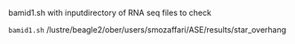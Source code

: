 bamid1.sh with inputdirectory of RNA seq files to check

`bamid1.sh` /lustre/beagle2/ober/users/smozaffari/ASE/results/star_overhang

